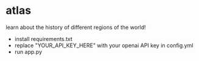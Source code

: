# atlas
learn about the history of different regions of the world!

- install requirements.txt
- replace "YOUR_API_KEY_HERE" with your openai API key in config.yml
- run app.py